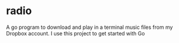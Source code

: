 # radio

A go program to download and play in a terminal music files from my Dropbox account. I use this project to get started with Go
